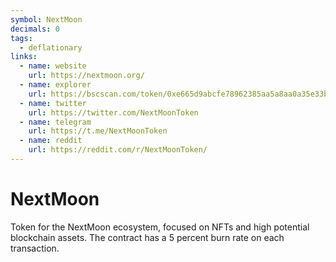 ```yaml
---
symbol: NextMoon
decimals: 0
tags:
  - deflationary
links:
  - name: website
    url: https://nextmoon.org/
  - name: explorer
    url: https://bscscan.com/token/0xe665d9abcfe78962385aa5a8aa0a35e33b8f2c20
  - name: twitter
    url: https://twitter.com/NextMoonToken
  - name: telegram
    url: https://t.me/NextMoonToken
  - name: reddit
    url: https://reddit.com/r/NextMoonToken/
---
```


# NextMoon

Token for the NextMoon ecosystem, focused on NFTs and high potential blockchain assets. The contract has a 5 percent burn rate on each transaction.
